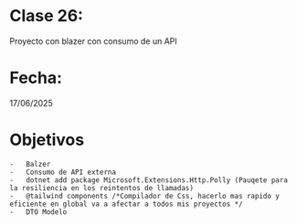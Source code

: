 # Clase 26: 
Proyecto con blazer con consumo de un API

# Fecha: 
17/06/2025

# Objetivos
    -   Balzer
    -   Consumo de API externa
    -   dotnet add package Microsoft.Extensions.Http.Polly (Pauqete para la resiliencia en los reintentos de llamadas)
    -   @tailwind components /*Compilador de Css, hacerlo mas rapido y eficiente en global va a afectar a todos mis proyectos */
    -   DTO Modelo